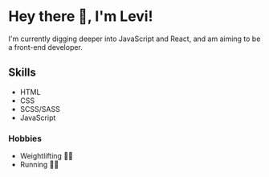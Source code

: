 # Hey there 👋, I'm Levi!

I'm currently digging deeper into JavaScript and React, and am aiming to be a front-end developer.

## Skills
- HTML
- CSS
- SCSS/SASS
- JavaScript

### Hobbies

- Weightlifting 🏋️‍♂️
- Running 🏃‍♂️
